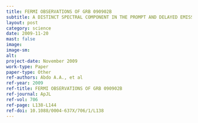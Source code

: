 ```yaml
---
title: FERMI OBSERVATIONS OF GRB 090902B
subtitle: A DISTINCT SPECTRAL COMPONENT IN THE PROMPT AND DELAYED EMISSION
layout: post
category: science
date: 2009-11-20
mast: false
image: 
image-sm: 
alt: 
project-date: November 2009
work-type: Paper
paper-type: Other
ref-authors: Abdo A.A., et al
ref-year: 2009
ref-title: FERMI OBSERVATIONS OF GRB 090902B
ref-journal: ApJL
ref-vol: 706
ref-page: L138-L144
ref-doi: 10.1088/0004-637X/706/1/L138
---
```

